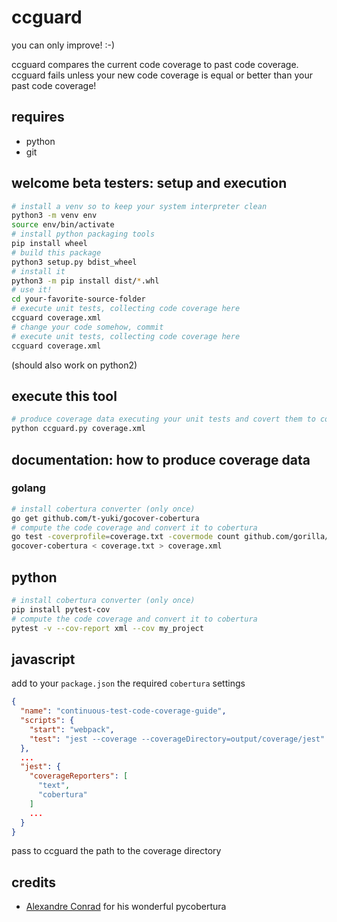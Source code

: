 # ccguard

you can only improve! :-)

ccguard compares the current code coverage to past code coverage. ccguard fails unless your new code coverage is equal or better than your past code coverage!

## requires

- python
- git

## welcome beta testers: setup and execution

```sh
# install a venv so to keep your system interpreter clean
python3 -m venv env
source env/bin/activate
# install python packaging tools
pip install wheel
# build this package
python3 setup.py bdist_wheel
# install it
python3 -m pip install dist/*.whl
# use it!
cd your-favorite-source-folder
# execute unit tests, collecting code coverage here
ccguard coverage.xml
# change your code somehow, commit
# execute unit tests, collecting code coverage here
ccguard coverage.xml
```

(should also work on python2)

## execute this tool

```sh
# produce coverage data executing your unit tests and covert them to cobertura, then
python ccguard.py coverage.xml
```

## documentation: how to produce coverage data

### golang

```sh
# install cobertura converter (only once)
go get github.com/t-yuki/gocover-cobertura
# compute the code coverage and convert it to cobertura
go test -coverprofile=coverage.txt -covermode count github.com/gorilla/mux
gocover-cobertura < coverage.txt > coverage.xml
```

## python

```sh
# install cobertura converter (only once)
pip install pytest-cov
# compute the code coverage and convert it to cobertura
pytest -v --cov-report xml --cov my_project
```

## javascript

add to your `package.json` the required `cobertura` settings

```json
{
  "name": "continuous-test-code-coverage-guide",
  "scripts": {
    "start": "webpack",
    "test": "jest --coverage --coverageDirectory=output/coverage/jest"
  },
  ...
  "jest": {
    "coverageReporters": [
      "text",
      "cobertura"
    ]
    ...
  }
}
```

pass to ccguard the path to the coverage directory

## credits

- [Alexandre Conrad](https://pypi.org/user/aconrad/) for his wonderful pycobertura
